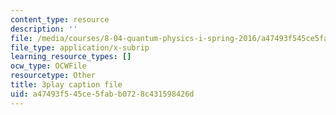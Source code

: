 ```yaml
---
content_type: resource
description: ''
file: /media/courses/8-04-quantum-physics-i-spring-2016/a47493f545ce5fabb0728c431598426d_Ex_fFlwZoM0.vtt
file_type: application/x-subrip
learning_resource_types: []
ocw_type: OCWFile
resourcetype: Other
title: 3play caption file
uid: a47493f5-45ce-5fab-b072-8c431598426d
---
```

